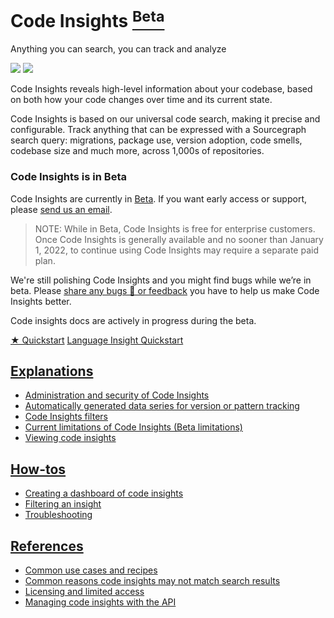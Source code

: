 # Code Insights <a href="../admin/beta_and_experimental_features"><sup><span class="badge badge-beta">Beta</span></sup></a>

<style>

.markdown-body h2 {
  margin-top: 2em;
}

.markdown-body ul {
  list-style:none;
  padding-left: 1em;
}

.markdown-body ul li {
  margin: 0.5em 0;
}

.markdown-body ul li:before {
  content: '';
  display: inline-block;
  height: 1.2em;
  width: 1em;
  background-size: contain;
  background-repeat: no-repeat;
  background-image: url(code_monitoring/file-icon.svg);
  margin-right: 0.5em;
  margin-bottom: -0.29em;
}

body.theme-dark .markdown-body ul li:before {
  filter: invert(50%);
}

</style>

<p class="subtitle">Anything you can search, you can track and analyze</p>

<img src="https://sourcegraphstatic.com/docs/images/code_insights/insights_index_light.png" class="screenshot theme-light-only" />
<img src="https://sourcegraphstatic.com/docs/images/code_insights/insights_index_dark.png" class="screenshot theme-dark-only" />

<p class="lead">Code Insights reveals high-level information about your codebase, based on both how your code changes over time and its current state.</p>

Code Insights is based on our universal code search, making it precise and configurable. Track anything that can be expressed with a Sourcegraph search query: migrations, package use, version adoption, code smells, codebase size and much more, across 1,000s of repositories.

### Code Insights is in Beta

Code Insights are currently in [Beta](../admin/beta_and_experimental_features.md). If you want early access or support, please [send us an email](mailto:feedback@sourcegraph.com).

> NOTE: While in Beta, Code Insights is free for enterprise customers. Once Code Insights is generally available and no sooner than January 1, 2022, to continue using Code Insights may require a separate paid plan.

We're still polishing Code Insights and you might find bugs while we’re in beta. Please [share any bugs 🐛 or feedback](mailto:feedback@sourcegraph.com) you have to help us make Code Insights better.

Code insights docs are actively in progress during the beta.

<div class="cta-group">
<a class="btn btn-primary" href="quickstart">★ Quickstart</a>
<a class="btn" href="language_insight_quickstart">Language Insight Quickstart</a>
</div>

## [Explanations](explanations/index.md)

- [Administration and security of Code Insights](explanations/administration_and_security_of_code_insights.md)
- [Automatically generated data series for version or pattern tracking](explanations/automatically_generated_data_series.md)
- [Code Insights filters](explanations/code_insights_filters.md)
- [Current limitations of Code Insights (Beta limitations)](explanations/current_limitations_of_code_insights.md)
- [Viewing code insights](explanations/viewing_code_insights.md)

## [How-tos](how-tos/index.md)

- [Creating a dashboard of code insights](how-tos/creating_a_custom_dashboard_of_code_insights.md)
- [Filtering an insight](how-tos/filtering_an_insight.md)
- [Troubleshooting](how-tos/Troubleshooting.md)

## [References](references/index.md)

- [Common use cases and recipes](references/common_use_cases.md)
- [Common reasons code insights may not match search results](references/common_reasons_code_insights_may_not_match_search_results.md)
- [Licensing and limited access](references/license.md)
- [Managing code insights with the API](../api/graphql/managing-code-insights-with-api.md)
